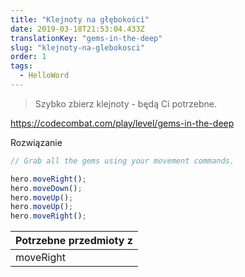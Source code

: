```yaml
---
title: "Klejnoty na głębokości"
date: 2019-03-18T21:53:04.433Z
translationKey: "gems-in-the-deep"
slug: "klejnoty-na-glebokosci"
order: 1
tags:
  - HelloWord
---
```


> Szybko zbierz klejnoty - będą Ci potrzebne.

https://codecombat.com/play/level/gems-in-the-deep

Rozwiązanie

```javascript
// Grab all the gems using your movement commands.

hero.moveRight();
hero.moveDown();
hero.moveUp();
hero.moveUp();
hero.moveRight();

```

Potrzebne przedmioty z |
--- |
moveRight |


